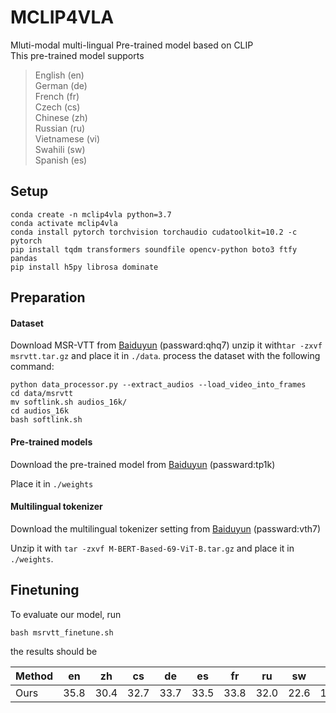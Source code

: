 # MCLIP4VLA
Mluti-modal multi-lingual Pre-trained model based on CLIP \
This pre-trained model supports 
> English (en) \
> German (de) \
> French (fr) \
> Czech (cs) \
> Chinese (zh) \
> Russian (ru) \
> Vietnamese (vi) \
> Swahili (sw) \
> Spanish (es)
## Setup
```
conda create -n mclip4vla python=3.7
conda activate mclip4vla
conda install pytorch torchvision torchaudio cudatoolkit=10.2 -c pytorch
pip install tqdm transformers soundfile opencv-python boto3 ftfy pandas
pip install h5py librosa dominate
```
## Preparation
#### Dataset
Download MSR-VTT from [Baiduyun](https://pan.baidu.com/s/11VWH8VqczIj42LXJ3Y-wkA?pwd=qhq7) (passward:qhq7)
unzip it with```tar -zxvf msrvtt.tar.gz``` and place it in `./data`.
process the dataset with the following command:
```
python data_processor.py --extract_audios --load_video_into_frames
cd data/msrvtt
mv softlink.sh audios_16k/
cd audios_16k
bash softlink.sh
``` 

#### Pre-trained models
Download the pre-trained model from [Baiduyun](https://pan.baidu.com/s/1mISSzAfbCUvLIQHqxH0K9A?pwd=tp1k) (passward:tp1k)

Place it in `./weights`

#### Multilingual tokenizer
Download the multilingual tokenizer setting from  [Baiduyun](https://pan.baidu.com/s/1r4yfR96IGSjYh7ZDx8-N_g?pwd=vth7) (passward:vth7)

Unzip it with `tar -zxvf M-BERT-Based-69-ViT-B.tar.gz` and place it in `./weights`.

## Finetuning 
To evaluate our model, run
```
bash msrvtt_finetune.sh
```
the results should be 

| Method | en   | zh   | cs   | de   | es   | fr   | ru   | sw   | vi   | avg  |
| ------ | ---- | ---- | ---- | ---- | ---- | ---- | ---- | ---- | ---- | ---- |
| Ours   | 35.8 | 30.4 | 32.7 | 33.7 | 33.5 | 33.8 | 32.0 | 22.6 | 15.9 | 30.0 |




